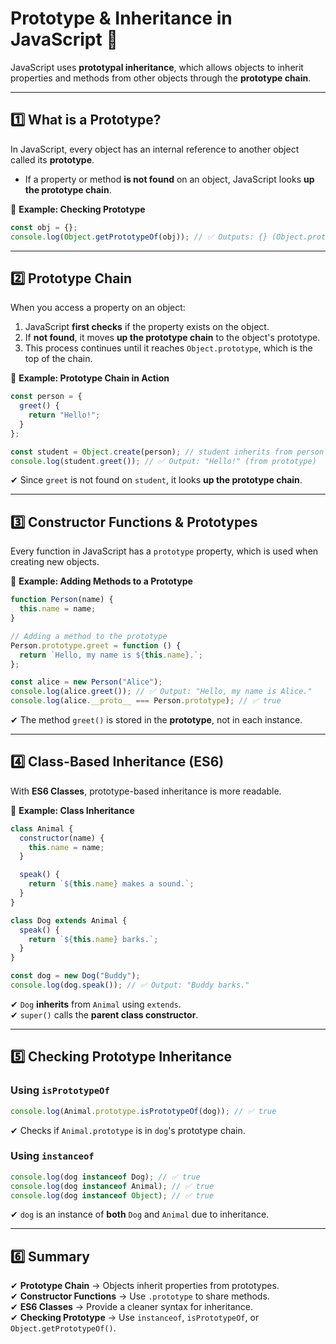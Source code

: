 # **Prototype & Inheritance in JavaScript** 🚀  

JavaScript uses **prototypal inheritance**, which allows objects to inherit properties and methods from other objects through the **prototype chain**.  

---

## **1️⃣ What is a Prototype?**  
In JavaScript, every object has an internal reference to another object called its **prototype**.  
- If a property or method **is not found** on an object, JavaScript looks **up the prototype chain**.  

🔹 **Example: Checking Prototype**
```js
const obj = {};
console.log(Object.getPrototypeOf(obj)); // ✅ Outputs: {} (Object.prototype)
```

---

## **2️⃣ Prototype Chain**
When you access a property on an object:
1. JavaScript **first checks** if the property exists on the object.  
2. If **not found**, it moves **up the prototype chain** to the object's prototype.  
3. This process continues until it reaches `Object.prototype`, which is the top of the chain.  

🔹 **Example: Prototype Chain in Action**
```js
const person = {
  greet() {
    return "Hello!";
  }
};

const student = Object.create(person); // student inherits from person
console.log(student.greet()); // ✅ Output: "Hello!" (from prototype)
```
✔ Since `greet` is not found on `student`, it looks **up the prototype chain**.

---

## **3️⃣ Constructor Functions & Prototypes**
Every function in JavaScript has a `prototype` property, which is used when creating new objects.

🔹 **Example: Adding Methods to a Prototype**
```js
function Person(name) {
  this.name = name;
}

// Adding a method to the prototype
Person.prototype.greet = function () {
  return `Hello, my name is ${this.name}.`;
};

const alice = new Person("Alice");
console.log(alice.greet()); // ✅ Output: "Hello, my name is Alice."
console.log(alice.__proto__ === Person.prototype); // ✅ true
```
✔ The method `greet()` is stored in the **prototype**, not in each instance.

---

## **4️⃣ Class-Based Inheritance (ES6)**
With **ES6 Classes**, prototype-based inheritance is more readable.

🔹 **Example: Class Inheritance**
```js
class Animal {
  constructor(name) {
    this.name = name;
  }

  speak() {
    return `${this.name} makes a sound.`;
  }
}

class Dog extends Animal {
  speak() {
    return `${this.name} barks.`;
  }
}

const dog = new Dog("Buddy");
console.log(dog.speak()); // ✅ Output: "Buddy barks."
```
✔ `Dog` **inherits** from `Animal` using `extends`.  
✔ `super()` calls the **parent class constructor**.  

---

## **5️⃣ Checking Prototype Inheritance**
### **Using `isPrototypeOf`**
```js
console.log(Animal.prototype.isPrototypeOf(dog)); // ✅ true
```
✔ Checks if `Animal.prototype` is in `dog`'s prototype chain.

### **Using `instanceof`**
```js
console.log(dog instanceof Dog); // ✅ true
console.log(dog instanceof Animal); // ✅ true
console.log(dog instanceof Object); // ✅ true
```
✔ `dog` is an instance of **both** `Dog` and `Animal` due to inheritance.

---

## **6️⃣ Summary**
✔ **Prototype Chain** → Objects inherit properties from prototypes.  
✔ **Constructor Functions** → Use `.prototype` to share methods.  
✔ **ES6 Classes** → Provide a cleaner syntax for inheritance.  
✔ **Checking Prototype** → Use `instanceof`, `isPrototypeOf`, or `Object.getPrototypeOf()`. 